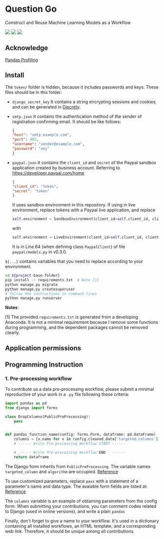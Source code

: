 # Question Go
 Construct and Reuse Machine Learning Models as a Workflow

![](https://img.shields.io/badge/dependencies-Python%203.8--3.9-blue)
![](https://img.shields.io/badge/dependencies-Django%203.2-green)
![](https://img.shields.io/badge/tests-Chrome%2089--92%20%E2%9C%94-brightgreen)

## Acknowledge

[Pandas Profiling](https://github.com/pandas-profiling/pandas-profiling)

## Install

The `token/` folder is hidden, because it includes passwords and keys. 
These files should be in this folder:
- `django_secret_key` It contains a string encrypting sessions and cookies, 
  and can be generated in [Djecrety](https://djecrety.ir/).
  
- `smtp.json` It contains the authentication method of the sender of registration confirming email. It should be like follows:
  
    ```json
  {
  "host": "smtp.example.com",
  "port": 465,
  "username": "sender@example.com",
  "password": "any"
  }
    ```
  
- `paypal.json` It contains the `client_id` and `secret` of the Paypal sandbox application created by business account. Referring to https://developer.paypal.com/home

  ```json
  {
  "client_id": "token",
  "secret": "token"
  }
  ```

  It uses sandbox environment in this repository. If using in live environment, replace tokens with a Paypal live application, and replace 

  ```python
  self.environment = SandboxEnvironment(client_id=self.client_id, client_secret=self.client_secret)
  ```

  with

  ```python
  self.environment = LiveEnvironment(client_id=self.client_id, client_secret=self.client_secret)
  ```

  It is in Line.64 (when defining class `PaypalClient`) of file `paypal/models.py` in v0.3.0.

`${...}` contains variables that you need to replace according to your 
environment.

```bash
cd ${project-base-folder}
pip install -r requirements.txt  # Note [1]
python manage.py migrate
python manage.py createsuperuser
# follow the instructions in command lines
python manage.py runserver
```

**Notes**:

[1] The provided `requirements.txt` is generated from a developing Anaconda.
It is not a minimal requirement because I remove some functions during 
programming, and the dependent packages cannot be removed clearly.

## Application permissions

## Programming Instruction

### 1. Pre-processing workflow

To contribute us a data pre-processing workflow, please submit a minimal 
reproductive of your work in a `.py` file following these criteria:

```python
import pandas as pd
from django import forms

class DropColumns(PublicPreProcessing):
    pass


def pandas_function_name(config: forms.Form, dataframe: pd.DataFrame) -> pd.DataFrame:
    columns = [x.name for x in config.cleaned_data['targeted_columns']]
    # ------ Write Pre-processing Workflow START ------
    
    # ------ Write Pre-processing Workflow END   ------
    return dataframe
```

The Django form inherits from `PublicPreProcessing`. The variable names 
`targeted_column` and `algorithm` are occupied.
[Reference](https://github.com/Clixove/Question-Go/blob/fca897dd0b4107a41a71151c4086205a520ac422/pre_cross_sectional/views.py#L258)

To use customized parameters, replace `pass` with a statement of a parameter's
name and data type. The avaiable form fields are listed at: 
[Reference](https://docs.djangoproject.com/en/3.2/ref/forms/fields/) 

The `columns` variable is an example of obtaining parameters from the config 
form. When submitting your contributions, you can comment codes related to 
Django (used in online versions), and write a plain `pandas`

Finally, don't forget to give a name to your workflow. It's used in a 
dictionary  containing all installed workflows, an HTML template, and 
a corresponding web link. Therefore, it should be unique among all 
contributions.
